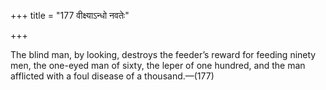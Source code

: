 +++
title = "177 वीक्ष्याऽन्धो नवतेः"

+++

The blind man, by looking, destroys the feeder’s reward for feeding ninety men, the one-eyed man of sixty, the leper of one hundred, and the man afflicted with a foul disease of a thousand.—(177)
